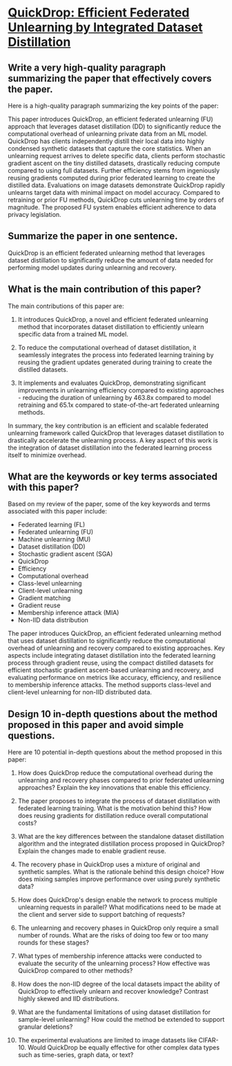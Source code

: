 # [QuickDrop: Efficient Federated Unlearning by Integrated Dataset   Distillation](https://arxiv.org/abs/2311.15603)

## Write a very high-quality paragraph summarizing the paper that effectively covers the paper.

 Here is a high-quality paragraph summarizing the key points of the paper:

This paper introduces QuickDrop, an efficient federated unlearning (FU) approach that leverages dataset distillation (DD) to significantly reduce the computational overhead of unlearning private data from an ML model. QuickDrop has clients independently distill their local data into highly condensed synthetic datasets that capture the core statistics. When an unlearning request arrives to delete specific data, clients perform stochastic gradient ascent on the tiny distilled datasets, drastically reducing compute compared to using full datasets. Further efficiency stems from ingeniously reusing gradients computed during prior federated learning to create the distilled data. Evaluations on image datasets demonstrate QuickDrop rapidly unlearns target data with minimal impact on model accuracy. Compared to retraining or prior FU methods, QuickDrop cuts unlearning time by orders of magnitude. The proposed FU system enables efficient adherence to data privacy legislation.


## Summarize the paper in one sentence.

 QuickDrop is an efficient federated unlearning method that leverages dataset distillation to significantly reduce the amount of data needed for performing model updates during unlearning and recovery.


## What is the main contribution of this paper?

 The main contributions of this paper are:

1. It introduces QuickDrop, a novel and efficient federated unlearning method that incorporates dataset distillation to efficiently unlearn specific data from a trained ML model.

2. To reduce the computational overhead of dataset distillation, it seamlessly integrates the process into federated learning training by reusing the gradient updates generated during training to create the distilled datasets. 

3. It implements and evaluates QuickDrop, demonstrating significant improvements in unlearning efficiency compared to existing approaches - reducing the duration of unlearning by 463.8x compared to model retraining and 65.1x compared to state-of-the-art federated unlearning methods.

In summary, the key contribution is an efficient and scalable federated unlearning framework called QuickDrop that leverages dataset distillation to drastically accelerate the unlearning process. A key aspect of this work is the integration of dataset distillation into the federated learning process itself to minimize overhead.


## What are the keywords or key terms associated with this paper?

 Based on my review of the paper, some of the key keywords and terms associated with this paper include:

- Federated learning (FL)
- Federated unlearning (FU) 
- Machine unlearning (MU)
- Dataset distillation (DD)
- Stochastic gradient ascent (SGA)
- QuickDrop 
- Efficiency 
- Computational overhead
- Class-level unlearning
- Client-level unlearning
- Gradient matching
- Gradient reuse
- Membership inference attack (MIA)
- Non-IID data distribution

The paper introduces QuickDrop, an efficient federated unlearning method that uses dataset distillation to significantly reduce the computational overhead of unlearning and recovery compared to existing approaches. Key aspects include integrating dataset distillation into the federated learning process through gradient reuse, using the compact distilled datasets for efficient stochastic gradient ascent-based unlearning and recovery, and evaluating performance on metrics like accuracy, efficiency, and resilience to membership inference attacks. The method supports class-level and client-level unlearning for non-IID distributed data.


## Design 10 in-depth questions about the method proposed in this paper and avoid simple questions.

 Here are 10 potential in-depth questions about the method proposed in this paper:

1. How does QuickDrop reduce the computational overhead during the unlearning and recovery phases compared to prior federated unlearning approaches? Explain the key innovations that enable this efficiency.

2. The paper proposes to integrate the process of dataset distillation with federated learning training. What is the motivation behind this? How does reusing gradients for distillation reduce overall computational costs?

3. What are the key differences between the standalone dataset distillation algorithm and the integrated distillation process proposed in QuickDrop? Explain the changes made to enable gradient reuse. 

4. The recovery phase in QuickDrop uses a mixture of original and synthetic samples. What is the rationale behind this design choice? How does mixing samples improve performance over using purely synthetic data?

5. How does QuickDrop's design enable the network to process multiple unlearning requests in parallel? What modifications need to be made at the client and server side to support batching of requests?

6. The unlearning and recovery phases in QuickDrop only require a small number of rounds. What are the risks of doing too few or too many rounds for these stages? 

7. What types of membership inference attacks were conducted to evaluate the security of the unlearning process? How effective was QuickDrop compared to other methods?

8. How does the non-IID degree of the local datasets impact the ability of QuickDrop to effectively unlearn and recover knowledge? Contrast highly skewed and IID distributions.  

9. What are the fundamental limitations of using dataset distillation for sample-level unlearning? How could the method be extended to support granular deletions?

10. The experimental evaluations are limited to image datasets like CIFAR-10. Would QuickDrop be equally effective for other complex data types such as time-series, graph data, or text?
